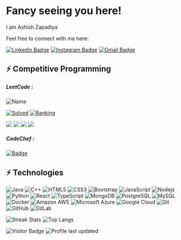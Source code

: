 # Fancy seeing you here!

I am Ashish Zapadiya

Feel free to connect with me here:

[![Linkedin Badge](https://img.shields.io/badge/-zapadiya007-blue?style=flat-square&logo=Linkedin&logoColor=white&link=https://www.linkedin.com/in/zapadiya007/)](https://www.linkedin.com/in/zapadiya007/)
[![Instagram Badge](https://img.shields.io/badge/-ashish_zapadiya_007-purple?style=flat-square&logo=instagram&logoColor=white&link=https://instagram.com/ashish_zapadiya_007/)](https://instagram.com/ashish_zapadiya_007)
[![Gmail Badge](https://img.shields.io/badge/-zapadiya0070@gmail.com-c14438?style=flat-square&logo=Gmail&logoColor=white&link=mailto:zapadiya0070@gmail.com)](mailto:zapadiya0070@gmail.com)

## ⚡ Competitive Programming

##### LeetCode :
![Name](https://badges.peiyuan.ch/leetcode/zapadiya007/name)

[![Solved](https://badges.peiyuan.ch/leetcode/zapadiya007/solved?logo=leetcode)](https://leetcode.com/zapadiya007)
[![Ranking](https://badges.peiyuan.ch/leetcode/zapadiya007/ranking?label=Ranking&logo=leetcode)](https://leetcode.com/zapadiya007)

![](https://badges.peiyuan.ch/leetcode/zapadiya007/rate)
![](https://badges.peiyuan.ch/leetcode/zapadiya007/rate?difficulty=easy)
![](https://badges.peiyuan.ch/leetcode/zapadiya007/rate?difficulty=medium)
![](https://badges.peiyuan.ch/leetcode/zapadiya007/rate?difficulty=hard)


##### CodeChef :
[![Badge](https://cp-logo.vercel.app/codechef/zapadiya_007?color=orange&logo=true)](https://www.codechef.com/users/zapadiya_007)


## ⚡ Technologies

![Java](https://img.shields.io/badge/-java-E34A86?style=flat-square&logo=java)
![C++](https://img.shields.io/badge/-C++-00599C?style=flat-square&logo=c)
![HTML5](https://img.shields.io/badge/-HTML5-E34F26?style=flat-square&logo=html5&logoColor=white)
![CSS3](https://img.shields.io/badge/-CSS3-1572B6?style=flat-square&logo=css3)
![Bootstrap](https://img.shields.io/badge/-Bootstrap-563D7C?style=flat-square&logo=bootstrap)
![JavaScript](https://img.shields.io/badge/-JavaScript-black?style=flat-square&logo=javascript)
![Nodejs](https://img.shields.io/badge/-Nodejs-black?style=flat-square&logo=Node.js)
![Python](https://img.shields.io/badge/-Python-black?style=flat-square&logo=Python)
![React](https://img.shields.io/badge/-React-black?style=flat-square&logo=react)
![TypeScript](https://img.shields.io/badge/-TypeScript-007ACC?style=flat-square&logo=typescript)
![MongoDB](https://img.shields.io/badge/-MongoDB-black?style=flat-square&logo=mongodb)
![PostgreSQL](https://img.shields.io/badge/-PostgreSQL-336791?style=flat-square&logo=postgresql)
![MySQL](https://img.shields.io/badge/-MySQL-black?style=flat-square&logo=mysql)
![Docker](https://img.shields.io/badge/-Docker-black?style=flat-square&logo=docker)
![Amazon AWS](https://img.shields.io/badge/Amazon%20AWS-232F3E?style=flat-square&logo=amazon-aws)
![Microsoft Azure](https://img.shields.io/badge/Microsoft%20Azure-232F7E?style=flat-square&logo=microsoft-azure)
![Google Cloud](https://img.shields.io/badge/Google%20Cloud-black?style=flat-square&logo=google-cloud)
![Git](https://img.shields.io/badge/-Git-black?style=flat-square&logo=git)
![GitHub](https://img.shields.io/badge/-GitHub-181717?style=flat-square&logo=github)
![GitLab](https://img.shields.io/badge/-GitLab-FCA121?style=flat-square&logo=gitlab)
<!-- ![BitBucket](https://img.shields.io/badge/-BitBucket-darkblue?style=flat-square&logo=bitbucket)
![Raspberry Pi](https://img.shields.io/badge/-Raspberry%20Pi-C51A4A?style=flat-square&logo=Raspberry-Pi)
![Redis](https://img.shields.io/badge/-Redis-black?style=flat-square&logo=Redis)
![ElasticSearch](https://img.shields.io/badge/-ElasticSearch-005571?style=flat-square&logo=elasticsearch)
![GraphQL](https://img.shields.io/badge/-GraphQL-E10098?style=flat-square&logo=graphql)
![Apollo GraphQL](https://img.shields.io/badge/-Apollo%20GraphQL-311C87?style=flat-square&logo=apollo-graphql)
![Heroku](https://img.shields.io/badge/-Heroku-430098?style=flat-square&logo=heroku)
![DigitalOcean](https://img.shields.io/badge/-Digital%20Ocean-darkblue?style=flat-square&logo=digitalocean) -->

![Streak Stats](https://github-readme-streak-stats.herokuapp.com/?user=zapadiya007&)
![Top Langs](https://github-readme-stats.vercel.app/api/top-langs/?username=zapadiya007&hide=TeX&layout=compact)
<!-- ![Github Stats](https://github-readme-stats.vercel.app/api?username=zapadiya007&count_private=true&show_icons=true&include_all_commits=true) -->


![Visitor Badge](https://visitor-badge.laobi.icu/badge?page_id=zapadiya007.zapadiya007)
![Profile last updated](https://img.shields.io/github/last-commit/zapadiya007/zapadiya007/master?label=Last%20updated&style=flat)
